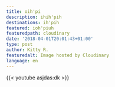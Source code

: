 ```yaml
---
title: oih'pi
description: ihih'pih
destinations: ih'pih
featured: ioh'piuh
featuredpath: cloudinary
date: '2018-04-01T20:01:43+01:00'
type: post
author: Kitty R.
featuredalt: Image hosted by Cloudinary
language: en
---
```

{{< youtube asjdas:dk >}}
